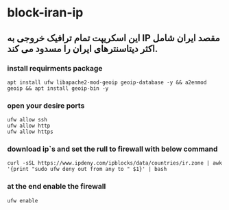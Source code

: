 # block-iran-ip
## این اسکریپت تمام ترافیک خروجی به IP مقصد ایران شامل اکثر دیتاسنترهای ایران را مسدود می کند.


### install requirments package
```
apt install ufw libapache2-mod-geoip geoip-database -y && a2enmod geoip && apt install geoip-bin -y
```
### open your desire ports

```
ufw allow ssh
ufw allow http
ufw allow https
```
### download ip`s and set the rull to firewall with below command
```
curl -sSL https://www.ipdeny.com/ipblocks/data/countries/ir.zone | awk '{print "sudo ufw deny out from any to " $1}' | bash
```
### at the end enable the firewall 
```
ufw enable
```
